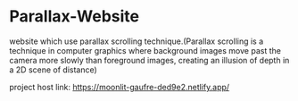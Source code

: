 ﻿# Parallax-Website
  website which use parallax scrolling technique.(Parallax scrolling is a
technique in computer graphics where background images move past
the camera more slowly than foreground images, creating an illusion of
depth in a 2D scene of distance)

project host link:  https://moonlit-gaufre-ded9e2.netlify.app/

